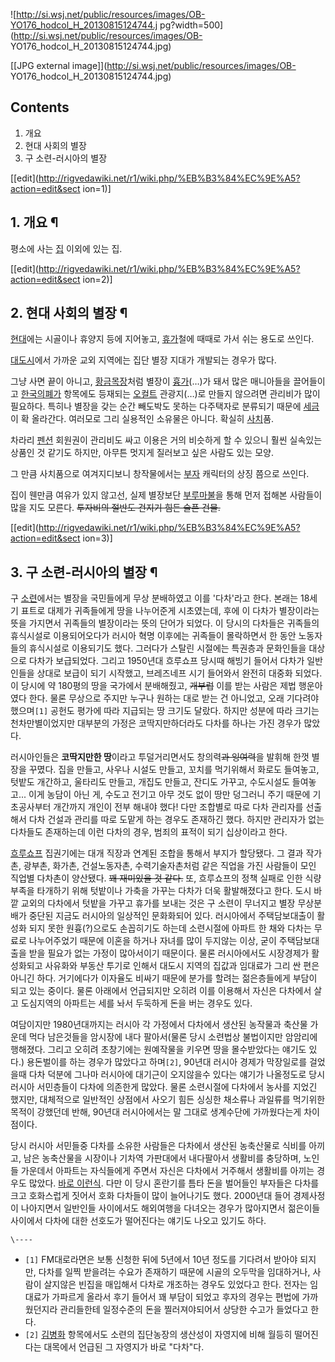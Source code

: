 ![http://si.wsj.net/public/resources/images/OB-YO176_hodcol_H_20130815124744.j
pg?width=500](http://si.wsj.net/public/resources/images/OB-
YO176_hodcol_H_20130815124744.jpg)

[[JPG external image]](http://si.wsj.net/public/resources/images/OB-
YO176_hodcol_H_20130815124744.jpg)

## Contents

    

1. 개요 
2. 현대 사회의 별장 
3. 구 소련-러시아의 별장 

[[edit](http://rigvedawiki.net/r1/wiki.php/%EB%B3%84%EC%9E%A5?action=edit&sect
ion=1)]

## 1. 개요 ¶

평소에 사는 [집](%EC%A7%91.md) 이외에 있는 집.

  

[[edit](http://rigvedawiki.net/r1/wiki.php/%EB%B3%84%EC%9E%A5?action=edit&sect
ion=2)]

## 2. 현대 사회의 별장 ¶

[현대](%ED%98%84%EB%8C%80.md)에는 시골이나 휴양지 등에 지어놓고,
[휴가](%ED%9C%B4%EA%B0%80.md)철에 때때로 가서 쉬는 용도로 쓰인다.

  

[대도시](%EB%8C%80%EB%8F%84%EC%8B%9C.md)에서 가까운 교외 지역에는 집단 별장 지대가 개발되는 경우가 많다.

  

그냥 사면 끝이 아니고, [황금목장](%ED%99%A9%EA%B8%88%EB%AA%A9%EC%9E%A5.md)처럼 별장이
[흉가](%ED%9D%89%EA%B0%80.md)(…)가 돼서 많은 매니아들을 끌어들이고 [한국의폐가](%ED%95%9C%EA%B5%AD%EC%9D%98%20%ED%8F%90%EA%B0%80.md) 항목에도 등재되는
[오컬트](%EC%98%A4%EC%BB%AC%ED%8A%B8.md) 관광지(…)로 만들지 않으려면 관리비가 많이 필요하다. 특히나
별장을 갖는 순간 빼도박도 못하는 다주택자로 분류되기 때문에 [세금](%EC%84%B8%EA%B8%88.md)이 확 올라간다. 여러모로
그리 실용적인 소유물은 아니다. 확실히 [사치](%EC%82%AC%EC%B9%98.md)품.

  

차라리 [펜션](%ED%8E%9C%EC%85%98.md) 회원권이 관리비도 싸고 이용은 거의 비슷하게 할 수 있으니 훨씬 실속있는
상품인 것 같기도 하지만, 아무튼 멋지게 질러보고 싶은 사람도 있는 모양.

  

그 만큼 사치품으로 여겨지디보니 창작물에서는 [부자](%EB%B6%80%EC%9E%90.md) 캐릭터의 상징 쯤으로 쓰인다.

  

집이 웬만큼 여유가 있지 않고선, 실제 별장보단 [부루마불](%EB%B6%80%EB%A3%A8%EB%A7%88%EB%B6%88.md)을
통해 먼저 접해본 사람들이 많을 지도 모른다. <del>투자비의 절반도 건지기 힘든 슬픈 건물.</del>

  

[[edit](http://rigvedawiki.net/r1/wiki.php/%EB%B3%84%EC%9E%A5?action=edit&sect
ion=3)]

## 3. 구 소련-러시아의 별장 ¶

구 [소련](%EC%86%8C%EB%A0%A8.md)에서는 별장을 국민들에게 무상 분배하였고 이를 '다차'라고 한다. 본래는 18세기
표트로 대제가 귀족들에게 땅을 나누어준게 시초였는데, 후에 이 다차가 별장이라는 뜻을 가지면서 귀족들의 별장이라는 뜻의 단어가 되었다. 이
당시의 다차들은 귀족들의 휴식시설로 이용되어오다가 러시아 혁명 이후에는 귀족들이 몰락하면서 한 동안 노동자들의 휴식시설로 이용되기도 했다.
그러다가 스탈린 시절에는 특권층과 문화인들을 대상으로 다차가 보급되었다. 그리고 1950년대 흐루쇼프 당시때 해빙기 들어서 다차가 일반인들을
상대로 보급이 되기 시작했고, 브레즈네프 시기 들어와서 완전히 대중화 되었다. 이 당시에 약 180평의 땅을 국가에서 분배해줬고,
<del>개부럽</del> 이를 받는 사람은 제법 행운아였다 한다. 물론 무상으로 주지만 누구나 원하는 대로 받는 건 아니었고, 오래
기다려야 했으며`[1]` 공헌도 평가에 따라 지급되는 땅 크기도 달랐다. 하지만 성분에 따라 크기는 천차만별이었지만 대부분의 가정은
코딱지만하더라도 다차를 하나는 가진 경우가 많았다.

  

러시아인들은 **코딱지만한 땅**이라고 투덜거리면서도 창의력<del>과 잉여력</del>을 발휘해 한껏 별장을 꾸몄다. 집을 만들고, 사우나
시설도 만들고, 꼬치를 먹기위해서 화로도 들여놓고, 텃밭도 개간하고, 울타리도 만들고, 개집도 만들고, 잔디도 가꾸고, 수도시설도
들여놓고... 이게 농담이 아닌 게, 수도고 전기고 아무 것도 없이 땅만 덩그러니 주기 때문에 기초공사부터 개간까지 개인이 전부 해내야
했다! 다만 조합별로 따로 다차 관리자를 선출해서 다차 건설과 관리를 따로 도맡게 하는 경우도 존재하긴 했다. 하지만 관리자가 없는 다차들도
존재하는데 이런 다차의 경우, 범죄의 표적이 되기 십상이라고 한다.

  

[흐루쇼프](%ED%9D%90%EB%A3%A8%EC%87%BC%ED%94%84.md) 집권기에는 대개 직장과 연계된 조합을 통해서
부지가 할당됐다. 그 결과 작가촌, 광부촌, 화가촌, 건설노동자촌, 수력기술자촌처럼 같은 직업을 가진 사람들이 모인 직업별 다차촌이
양산됐다. <del>꽤 재미있을 것 같다.</del> 또, 흐루쇼프의 정책 실패로 인한 식량부족을 타개하기 위해 텃밭이나 가축을 가꾸는
다차가 더욱 활발해졌다고 한다. 도시 바깥 교외의 다차에서 텃밭을 가꾸고 휴가를 보내는 것은 구 소련이 무너지고 별장 무상분배가 중단된
지금도 러시아의 일상적인 문화화되어 있다. 러시아에서 주택담보대출이 활성화 되지 못한 원흉(?)으로도 손꼽히기도 하는데 소련시절에 아파트 한
채와 다차는 무료로 나누어주었기 때문에 이혼을 하거나 자녀를 많이 두지않는 이상, 굳이 주택담보대출을 받을 필요가 없는 가정이 많아서이기
때문이다. 물론 러시아에서도 시장경제가 활성화되고 사유화와 부동산 투기로 인해서 대도시 지역의 집값과 임대료가 그리 싼 편은 아니긴 하다.
거기에다가 이자율도 비싸기 때문에 분가를 할려는 젊은층들에게 부담이 되고 있는 중이다. 물론 아래에서 언급되지만 오히려 이를 이용해서 자신은
다차에서 살고 도심지역의 아파트는 세를 놔서 두둑하게 돈을 버는 경우도 있다.

  

여담이지만 1980년대까지는 러시아 각 가정에서 다차에서 생산된 농작물과 축산물 가운데 먹다 남은것들을 암시장에 내다 팔아서(물론 당시
소련법상 불법이지만 암암리에 행해졌다. 그리고 오히려 초창기에는 원예작물을 키우면 땅을 몰수받았다는 얘기도 있다.) 용돈벌이를 하는 경우가
많았다고 하며`[2]`, 90년대 러시아 경제가 막장일로를 걸었을때 다차 덕분에 그나마 러시아에 대기근이 오지않을수 있다는 얘기가 나올정도로
당시 러시아 서민층들이 다차에 의존한게 많았다. 물론 소련시절에 다차에서 농사를 지었긴 했지만, 대체적으로 일반적인 상점에서 사오기 힘든
싱싱한 채소류나 과일류를 먹기위한 목적이 강했던데 반해, 90년대 러시아에서는 말 그대로 생계수단에 가까웠다는게 차이 점이다.

  

당시 러시아 서민들중 다차를 소유한 사람들은 다차에서 생산된 농축산물로 식비를 아끼고, 남은 농축산물을 시장이나 기차역 가판대에서 내다팔아서
생활비를 충당하며, 노인들 가운데서 아파트는 자식들에게 주면서 자신은 다차에서 거주해서 생활비를 아끼는 경우도 많았다. [바로
이런식](http://imnews.imbc.com//20dbnews/history/1998/1775385_13450.html). 다만 이
당시 혼란기를 틈타 돈을 벌어들인 부자들은 다차를 크고 호화스럽게 짓어서 호화 다차들이 많이 늘어나기도 했다. 2000년대 들어 경제사정이
나아지면서 일반인들 사이에서도 해외여행을 다녀오는 경우가 많아지면서 젊은이들 사이에서 다차에 대한 선호도가 떨어진다는 얘기도 나오고 있기도
하다.

`\----`

  * `[1]` FM대로라면은 보통 신청한 뒤에 5년에서 10년 정도를 기다려서 받아야 되지만, 다차를 일찍 받을려는 수요가 존재하기 때문에 시골의 오두막을 임대하거나, 사람이 살지않은 빈집을 매입해서 다차로 개조하는 경우도 있었다고 한다. 전자는 임대료가 가파르게 올라서 후기 들어서 꽤 부담이 되었고 후자의 경우는 편법에 가까웠던지라 관리들한테 일정수준의 돈을 찔러져야되어서 상당한 수고가 들었다고 한다.
  * `[2]` [김병화](%EA%B9%80%EB%B3%91%ED%99%94.md) 항목에서도 소련의 집단농장의 생산성이 자영지에 비해 월등히 떨어진다는 대목에서 언급된 그 자영지가 바로 "다차"다.

